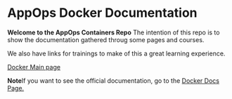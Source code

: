 # AppOps Docker Documentation

**Welcome to the AppOps Containers Repo**
The intention of this repo is to show the documentation gathered throug some pages and courses.

We also have links for trainings to make of this a great learning experience.

[Docker Main page](main.md)


**Note**If you want to see the official documentation, go to the [Docker Docs Page.](https://docs.docker.com)

